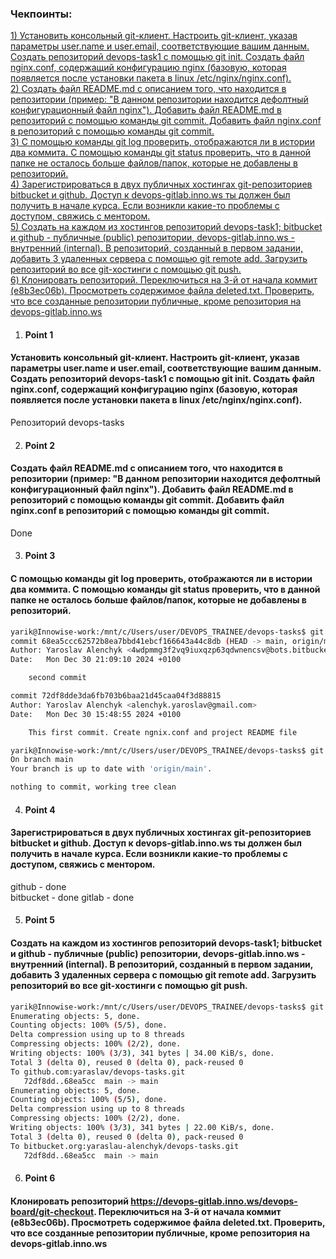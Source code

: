 ### Чекпоинты:

[1) Установить консольный git-клиент. Настроить git-клиент, указав параметры user.name и user.email, соответствующие вашим данным. Создать репозиторий devops-task1 с помощью git init. Создать файл nginx.conf, содержащий конфигурацию nginx (базовую, которая появляется после установки пакета в linux /etc/nginx/nginx.conf). ](#Point-1)  
[2) Создать файл README.md с описанием того, что находится в репозитории (пример: "В данном репозитории находится дефолтный конфигурационный файл nginx"). Добавить файл README.md в репозиторий с помощью команды git commit. Добавить файл nginx.conf в репозиторий с помощью команды git commit. ](#Point-2)  
[3) С помощью команды git log проверить, отображаются ли в истории два коммита. С помощью команды git status проверить, что в данной папке не осталось больше файлов/папок, которые не добавлены в репозиторий.](#Point-3)  
[4) Зарегистрироваться в двух публичных хостингах git-репозиториев bitbucket и github. Доступ к devops-gitlab.inno.ws ты должен был получить в начале курса. Если возникли какие-то проблемы с доступом, свяжись с ментором.](#Point-4)   
[5) Создать на каждом из хостингов репозиторий devops-task1; bitbucket и github - публичные (public) репозитории, devops-gitlab.inno.ws - внутренний (internal). В репозиторий, созданный в первом задании, добавить 3 удаленных сервера с помощью git remote add. Загрузить репозиторий во все git-хостинги с помощью git push.](#Point-5)  
[6) Клонировать репозиторий. Переключиться на 3-й от начала коммит (e8b3ec06b). Просмотреть содержимое файла deleted.txt. Проверить, что все созданные репозитории публичные, кроме репозитория на devops-gitlab.inno.ws ](#Point-6)  

1. #### Point 1  
#### Установить консольный git-клиент. Настроить git-клиент, указав параметры user.name и user.email, соответствующие вашим данным. Создать репозиторий devops-task1 с помощью git init. Создать файл nginx.conf, содержащий конфигурацию nginx (базовую, которая появляется после установки пакета в linux /etc/nginx/nginx.conf).  

Репозиторий devops-tasks

2. #### Point 2  
 #### Создать файл README.md с описанием того, что находится в репозитории (пример: "В данном репозитории находится дефолтный конфигурационный файл nginx"). Добавить файл README.md в репозиторий с помощью команды git commit. Добавить файл nginx.conf в репозиторий с помощью команды git commit.

Done

3. #### Point 3  
 ####   С помощью команды git log проверить, отображаются ли в истории два коммита. С помощью команды git status проверить, что в данной папке не осталось больше файлов/папок, которые не добавлены в репозиторий.
```bash
yarik@Innowise-work:/mnt/c/Users/user/DEVOPS_TRAINEE/devops-tasks$ git log
commit 68ea5ccc62572b8ea7bbd41ebcf166643a44c8db (HEAD -> main, origin/main)
Author: Yaroslav Alenchyk <4wdpmmg3f2vq9iuxqzp63qdwnencsv@bots.bitbucket.org>
Date:   Mon Dec 30 21:09:10 2024 +0100

    second commit

commit 72df8dde3da6fb703b6baa21d45caa04f3d88815
Author: Yaroslav Alenchyk <alenchyk.yaroslav@gmail.com>
Date:   Mon Dec 30 15:48:55 2024 +0100

    This first commit. Create ngnix.conf and project README file
```
```bash
yarik@Innowise-work:/mnt/c/Users/user/DEVOPS_TRAINEE/devops-tasks$ git status 
On branch main
Your branch is up to date with 'origin/main'.

nothing to commit, working tree clean
```

4. #### Point 4  
 #### Зарегистрироваться в двух публичных хостингах git-репозиториев bitbucket и github. Доступ к devops-gitlab.inno.ws ты должен был получить в начале курса. Если возникли какие-то проблемы с доступом, свяжись с ментором.

github - done  
bitbucket - done
gitlab - done  
    
5. #### Point 5  
 #### Создать на каждом из хостингов репозиторий devops-task1; bitbucket и github - публичные (public) репозитории, devops-gitlab.inno.ws - внутренний (internal). В репозиторий, созданный в первом задании, добавить 3 удаленных сервера с помощью git remote add. Загрузить репозиторий во все git-хостинги с помощью git push.


```bash
yarik@Innowise-work:/mnt/c/Users/user/DEVOPS_TRAINEE/devops-tasks$ git push
Enumerating objects: 5, done.
Counting objects: 100% (5/5), done.
Delta compression using up to 8 threads
Compressing objects: 100% (2/2), done.
Writing objects: 100% (3/3), 341 bytes | 34.00 KiB/s, done.
Total 3 (delta 0), reused 0 (delta 0), pack-reused 0
To github.com:yaraslav/devops-tasks.git
   72df8dd..68ea5cc  main -> main
Enumerating objects: 5, done.
Counting objects: 100% (5/5), done.
Delta compression using up to 8 threads
Compressing objects: 100% (2/2), done.
Writing objects: 100% (3/3), 341 bytes | 22.00 KiB/s, done.
Total 3 (delta 0), reused 0 (delta 0), pack-reused 0
To bitbucket.org:yaraslau-alenchyk/devops-tasks.git
   72df8dd..68ea5cc  main -> main
```

6. #### Point 6  
 ####  Клонировать репозиторий https://devops-gitlab.inno.ws/devops-board/git-checkout. Переключиться на 3-й от начала коммит (e8b3ec06b). Просмотреть содержимое файла deleted.txt. Проверить, что все созданные репозитории публичные, кроме репозитория на devops-gitlab.inno.ws